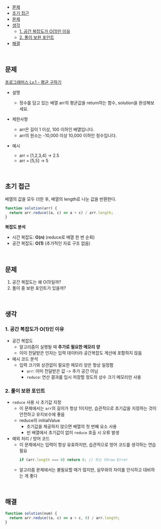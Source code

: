 - [문제](#문제)
- [초기 접근](#초기-접근)
- [문제](#문제-1)
- [생각](#생각)
  - [1. 공간 복잡도가 O(1)인 이유](#1-공간-복잡도가-o1인-이유)
  - [2. 풀이 보완 포인트](#2-풀이-보완-포인트)
- [해결](#해결)

<br>

## 문제

[프로그래머스 Lv.1 - 평균 구하기](https://school.programmers.co.kr/learn/courses/30/lessons/12944)

- 설명

  - 정수를 담고 있는 배열 arr의 평균값을 return하는 함수, solution을 완성해보세요.

- 제한사항

  - arr은 길이 1 이상, 100 이하인 배열입니다.
  - arr의 원소는 -10,000 이상 10,000 이하인 정수입니다.

- 예시
  - arr = [1,2,3,4] -> 2.5
  - arr = [5,5] -> 5

<br>

## 초기 접근

배열의 값을 모두 더한 후, 배열의 length로 나눈 값을 반환한다.

```javascript
function solution(arr) {
  return arr.reduce((a, c) => a + c) / arr.length;
}
```

**복잡도 분석**

- 시간 복잡도: **O(n)** (reduce로 배열 한 번 순회)
- 공간 복잡도: **O(1)** (추가적인 자료 구조 없음)

<br>

## 문제

1. 공간 복잡도는 왜 O(1)일까?
2. 풀이 중 보완 포인트가 있을까?

<br>

## 생각

### 1. 공간 복잡도가 O(1)인 이유

- 공간 복잡도
  - 알고리즘이 실행될 때 **추가로 필요한 메모리 양**
  - 이미 전달받은 인자는 입력 데이터라 공간복잡도 계산에 포함하지 않음
- 예시 코드 분석
  - 입력 크기와 상관없이 필요한 메모리 양은 항상 일정함
    - `arr`: 이미 전달받은 값 -> 추가 공간 아님
    - `reduce`: 연산 결과를 임시 저장할 정도의 상수 크기 메모리만 사용

### 2. 풀이 보완 포인트

- `reduce` 사용 시 초기값 지정
  - 이 문제에서는 `arr`의 길이가 항상 1이지만, 습관적으로 초기값을 지정하는 것이 안전하고 유지보수에 좋음
  - reduce의 initialValue
    - 초기값을 제공하지 않으면 배열의 첫 번째 요소 사용
    - 빈 배열에서 초기값이 없이 `reduce` 호출 시 오류 발생
- 예외 처리 / 방어 코드
  - 이 문제에서는 입력이 항상 유효하지만, 습관적으로 방어 코드를 생각하는 연습 필요
    ```javascript
    if (arr.length === 0) return 0; // 또는 throw Error
    ```
  - 알고리즘 문제에서는 불필요할 때가 많지만, 실무와의 차이를 인식하고 대비하는 게 좋다

<br>

## 해결

```javascript
function solution(num) {
  return arr.reduce((a, c) => a + c, 0) / arr.length;
}
```
